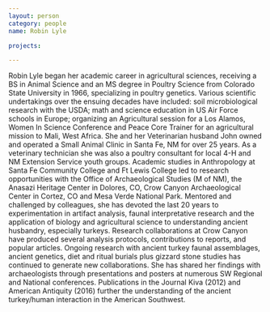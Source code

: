 ```yaml
---
layout: person
category: people
name: Robin Lyle

projects:

---
```


Robin Lyle began her academic career in agricultural sciences, receiving a BS in Animal Science and an MS degree in Poultry Science from Colorado State University in 1966, specializing in poultry genetics.  Various scientific undertakings over the ensuing decades have included: soil microbiological research with the USDA; math and science education in US Air Force schools in Europe; organizing an Agricultural session for a Los Alamos, Women In Science Conference and Peace Core Trainer for an agricultural mission to Mali, West Africa.  She and her Veterinarian husband John owned and operated a Small Animal Clinic in Santa Fe, NM for over 25 years. As a veterinary technician she was also a poultry consultant for local 4-H and NM Extension Service youth groups.  Academic studies in Anthropology at Santa Fe Community College and Ft Lewis College led to research opportunities with the Office of Archaeological Studies (M of NM), the Anasazi Heritage Center in Dolores, CO, Crow Canyon Archaeological Center in Cortez, CO and Mesa Verde National Park. Mentored and challenged by colleagues, she has devoted the last 20 years to experimentation in artifact analysis, faunal interpretative research and the application of biology and agricultural science to understanding ancient husbandry, especially turkeys. Research collaborations at Crow Canyon have produced several analysis protocols, contributions to reports, and popular articles. Ongoing research with ancient turkey faunal assemblages, ancient genetics, diet and ritual burials plus gizzard stone studies has continued to generate new collaborations. She has shared her findings with archaeologists through presentations and posters at numerous SW Regional and National conferences. Publications in the Journal Kiva (2012) and American Antiquity (2016) further the understanding of the ancient turkey/human interaction in the American Southwest.